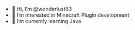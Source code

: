 - 👋 Hi, I’m @wonderlust83
- 👀 I’m interested in Minecraft Plugin development
- 🌱 I’m currently learning Java

<!---
wonderlust83/wonderlust83 is a ✨ special ✨ repository because its `README.md` (this file) appears on your GitHub profile.
You can click the Preview link to take a look at your changes.
--->
